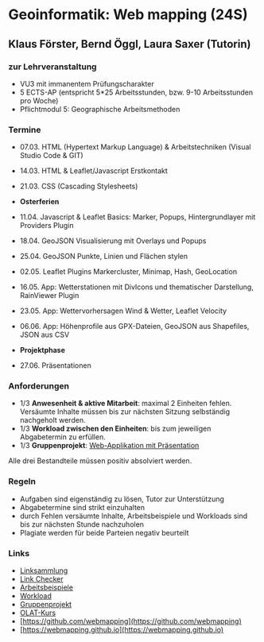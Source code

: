 # Geoinformatik: Web mapping (24S)

## Klaus Förster, Bernd Öggl, Laura Saxer (Tutorin)

### zur Lehrveranstaltung

* VU3 mit immanentem Prüfungscharakter
* 5 ECTS-AP (entspricht 5*25 Arbeitsstunden, bzw. 9-10 Arbeitsstunden pro Woche)
* Pflichtmodul 5: Geographische Arbeitsmethoden

### Termine

* 07.03. HTML (Hypertext Markup Language) & Arbeitstechniken (Visual Studio Code & GIT)
* 14.03. HTML & Leaflet/Javascript Erstkontakt
* 21.03. CSS (Cascading Stylesheets)
* **Osterferien**

* 11.04. Javascript & Leaflet Basics: Marker, Popups, Hintergrundlayer mit Providers Plugin
* 18.04. GeoJSON Visualisierung mit Overlays und  Popups
* 25.04. GeoJSON Punkte, Linien und Flächen stylen
* 02.05. Leaflet Plugins Markercluster, Minimap, Hash, GeoLocation
* 16.05. App: Wetterstationen mit DivIcons und thematischer Darstellung, RainViewer Plugin
* 23.05. App: Wettervorhersagen Wind & Wetter, Leaflet Velocity
* 06.06. App: Höhenprofile aus GPX-Dateien, GeoJSON aus Shapefiles, JSON aus CSV

* **Projektphase**

* 27.06.  Präsentationen

### Anforderungen

* 1/3 **Anwesenheit & aktive Mitarbeit**: maximal 2 Einheiten fehlen. Versäumte Inhalte müssen bis zur nächsten Sitzung selbständig nachgeholt werden.
* 1/3 **Workload zwischen den Einheiten**: bis zum jeweiligen Abgabetermin zu erfüllen.
* 1/3 **Gruppenprojekt**: [Web-Applikation mit Präsentation](https://webmapping.github.io/projects)

Alle drei Bestandteile müssen positiv absolviert werden.

### Regeln

* Aufgaben sind eigenständig zu lösen, Tutor zur Unterstützung
* Abgabetermine sind strikt einzuhalten
* durch Fehlen versäumte Inhalte, Arbeitsbeispiele und Workloads sind bis zur nächsten Stunde nachzuholen
* Plagiate werden für beide Parteien negativ beurteilt

### Links

* [Linksammlung](https://webmapping.github.io/links)
* [Link Checker](https://webmapping.github.io/linkchecker.html)
* [Arbeitsbeispiele](https://webmapping.github.io/examples)
* [Workload](https://webmapping.github.io/workload/index)
* [Gruppenprojekt](https://webmapping.github.io/projects)
* [OLAT-Kurs](https://lms.uibk.ac.at/url/RepositoryEntry/5577048104)
* [https://github.com/webmapping](https://github.com/webmapping)
* [https://webmapping.github.io](https://webmapping.github.io)
